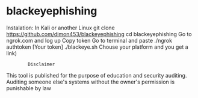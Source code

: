 # blackeyephishing


Instalation:
In Kali or another Linux
  git clone https://github.com/dimon453/blackeyephishing
  cd blackeyephishing
  Go to ngrok.com and log up
  Copy token
  Go to terminal and paste ./ngrok authtoken [Your token]
  ./blackeye.sh 
  Chouse your platform and you get a link)
  
            Disclaimer
This tool is published for the purpose of education and security auditing. Auditing someone else's systems without the owner's permission is punishable by law
